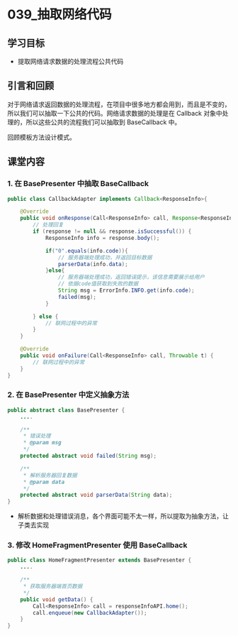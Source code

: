 # 039_抽取网络代码
## 学习目标
- 提取网络请求数据的处理流程公共代码

## 引言和回顾
对于网络请求返回数据的处理流程，在项目中很多地方都会用到，而且是不变的，所以我们可以抽取一下公共的代码。网络请求数据的处理是在 Callback 对象中处理的，所以这些公共的流程我们可以抽取到 BaseCallback 中。

回顾模板方法设计模式。

## 课堂内容
### 1. 在 BasePresenter 中抽取 BaseCallback

```java
public class CallbackAdapter implements Callback<ResponseInfo>{

    @Override
    public void onResponse(Call<ResponseInfo> call, Response<ResponseInfo> response) {
        // 处理回复
        if (response != null && response.isSuccessful()) {
            ResponseInfo info = response.body();

            if("0".equals(info.code)){
                // 服务器端处理成功，并返回目标数据
                parserData(info.data);
            }else{
                // 服务器端处理成功，返回错误提示，该信息需要展示给用户
                // 依据code值获取到失败的数据
                String msg = ErrorInfo.INFO.get(info.code);
                failed(msg);
            }

        } else {
            // 联网过程中的异常
        }
    }

    @Override
    public void onFailure(Call<ResponseInfo> call, Throwable t) {
        // 联网过程中的异常
    }
}
```

### 2. 在 BasePresenter 中定义抽象方法

```java
public abstract class BasePresenter {
    ....

    /**
     * 错误处理
     * @param msg
     */
    protected abstract void failed(String msg);

    /**
     * 解析服务器回复数据
     * @param data
     */
    protected abstract void parserData(String data);
}
```

- 解析数据和处理错误消息，各个界面可能不太一样，所以提取为抽象方法，让子类去实现

### 3. 修改 HomeFragmentPresenter 使用 BaseCallback

```java
public class HomeFragmentPresenter extends BasePresenter {
    ....

    /**
     * 获取服务器端首页数据
     */
    public void getData() {
        Call<ResponseInfo> call = responseInfoAPI.home();
        call.enqueue(new CallbackAdapter());
    }
}
```
